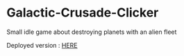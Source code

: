 # Galactic-Crusade-Clicker


Small idle game about destroying planets with an alien fleet

Deployed version : [HERE](https://www.crazygames.com/game/galactic-crusade-clicker)
